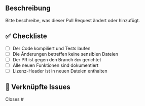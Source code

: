 ## Beschreibung

Bitte beschreibe, was dieser Pull Request ändert oder hinzufügt.

## ✅ Checkliste

- [ ] Der Code kompiliert und Tests laufen
- [ ] Die Änderungen betreffen keine sensiblen Dateien
- [ ] Der PR ist gegen den Branch `dev` gerichtet
- [ ] Alle neuen Funktionen sind dokumentiert
- [ ] Lizenz-Header ist in neuen Dateien enthalten

## 🔗 Verknüpfte Issues

Closes #
